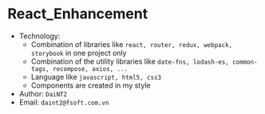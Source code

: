 # React_Enhancement

- Technology: 
  - Combination of libraries like `react, router, redux, webpack, storybook` in one project only
  - Combination of the utility libraries like `date-fns, lodash-es, common-tags, recompose, axios, ...`
  - Language like `javascript, html5, css3`
  - Components are created in my style
- Author: `DaiNT2`
- Email: `daint2@fsoft.com.vn`

